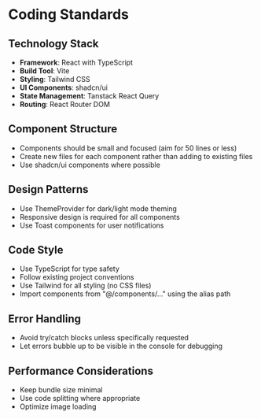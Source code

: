 
# Coding Standards

## Technology Stack
- **Framework**: React with TypeScript
- **Build Tool**: Vite
- **Styling**: Tailwind CSS
- **UI Components**: shadcn/ui
- **State Management**: Tanstack React Query
- **Routing**: React Router DOM

## Component Structure
- Components should be small and focused (aim for 50 lines or less)
- Create new files for each component rather than adding to existing files
- Use shadcn/ui components where possible

## Design Patterns
- Use ThemeProvider for dark/light mode theming
- Responsive design is required for all components
- Use Toast components for user notifications

## Code Style
- Use TypeScript for type safety
- Follow existing project conventions
- Use Tailwind for all styling (no CSS files)
- Import components from "@/components/..." using the alias path

## Error Handling
- Avoid try/catch blocks unless specifically requested
- Let errors bubble up to be visible in the console for debugging

## Performance Considerations
- Keep bundle size minimal
- Use code splitting where appropriate
- Optimize image loading

